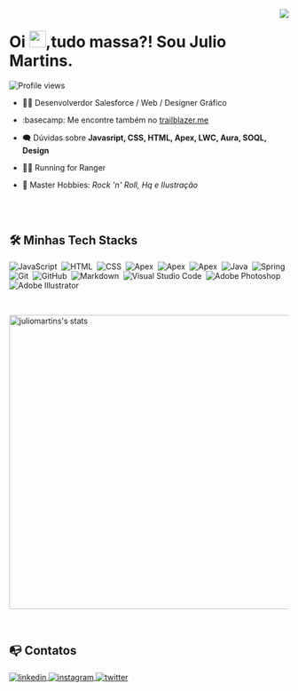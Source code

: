 <img align="right" src="https://ovnicode.000webhostapp.com/cardeer-julio.png">
<h1 align="left">Oi <img src="https://raw.githubusercontent.com/kaueMarques/kaueMarques/master/hi.gif" height="30px">,tudo massa?! Sou Julio Martins.</h1>
<p align="left"> <img src="https://komarev.com/ghpvc/?username=jucezar&color=blue" alt="Profile views" /> </p>
 
- :technologist: Desenvolverdor Salesforce / Web / Designer Gráfico

- :basecamp: Me encontre também no [trailblazer.me](https://trailblazer.me/id/jmartins1984)
- :left_speech_bubble: Dúvidas sobre **Javasript, CSS, HTML, Apex, LWC, Aura, SOQL, Design**
- :running_man: Running for Ranger
- :metal: Master Hobbies: *Rock 'n' Roll, Hq e Ilustração*


<br><br>

## :hammer_and_wrench: Minhas Tech Stacks
![JavaScript](https://img.shields.io/badge/-JavaScript-05122A?style=flat&logo=javascript)&nbsp;
![HTML](https://img.shields.io/badge/-HTML-05122A?style=flat&logo=HTML5)&nbsp;
![CSS](https://img.shields.io/badge/-CSS-05122A?style=flat&logo=CSS3&logoColor=1572B6)&nbsp;
![Apex](https://img.shields.io/badge/-Apex-05122A?style=flat&logo=salesforce)&nbsp;
![Apex](https://img.shields.io/badge/-LWC-05122A?style=flat&logo=salesforce)&nbsp;
![Apex](https://img.shields.io/badge/-SOQL-05122A?style=flat&logo=salesforce)&nbsp;
![Java](https://img.shields.io/badge/-Java-05122A?style=flat&logo=java)&nbsp;
![Spring](https://img.shields.io/badge/-spring-05122A?style=flat&logo=spring)&nbsp;
![Git](https://img.shields.io/badge/-Git-05122A?style=flat&logo=git)&nbsp;
![GitHub](https://img.shields.io/badge/-GitHub-05122A?style=flat&logo=github)&nbsp;
![Markdown](https://img.shields.io/badge/-Markdown-05122A?style=flat&logo=markdown)&nbsp;
![Visual Studio Code](https://img.shields.io/badge/-Visual%20Studio%20Code-05122A?style=flat&logo=visual-studio-code&logoColor=007ACC)&nbsp;
![Adobe Photoshop](https://img.shields.io/badge/-Adobe%20Photoshop-%2331A8FF?style=flat&logo=adobe%20photoshop&logoColor=black)&nbsp;
![Adobe Illustrator](https://img.shields.io/badge/-Adobe%20Illustrator-FF9A00?style=flat&logo=adobe%20illustrator&logoColor=black)&nbsp;

<br>
<!--
<p align="left">
<img src="https://github-readme-stats.vercel.app/api?username=anuraghazra&show_icons=true&theme=tokyonight&count_private=true" width="400em" alt="juliomartins's stats">
</p>
-->
<p>
<img src="https://github-readme-stats.vercel.app/api/top-langs/?username=anuraghazra&theme=tokyonight&layout=compact" width="530em" alt="juliomartins's stats"> 
</p>
<br>

## :mailbox_with_no_mail: Contatos

<p align="left">
<a href="https://www.linkedin.com/in/juliocezarma/" target="_blank">
  <img align="center" src="https://img.shields.io/badge/-julioMartins-05122A?style=flat&logo=linkedin" alt="linkedin"/>
</a>
<a href="https://www.instagram.com/cezzar.martins/" target="_blank">
 <img align="center" src="https://img.shields.io/badge/-julioMartins-05122A?style=flat&logo=instagram" alt="instagram"/>
</a>
 <a href="https://twitter.com/jutafe" target="_blank">
  <img align="center" src="https://img.shields.io/badge/-julioMartins-05122A?style=flat&logo=twitter" alt="twitter"/>  
</a>
<!--<a href="https://youtube.com/maykbrito" target="_blank">
 <img align="center" src="https://img.shields.io/badge/-maykbrito-05122A?style=flat&logo=youtube" alt="youtube"/>
</a>
<a href="https://codepen.io/maykbrito" target="_blank">
  <img align="center" src="https://img.shields.io/badge/-maykbrito-05122A?style=flat&logo=codepen" alt="codepen"/>
</a>-->
</p>




<!---
jucezar/jucezar is a ✨ special ✨ repository because its `README.md` (this file) appears on your GitHub profile.
You can click the Preview link to take a look at your changes.
--->

